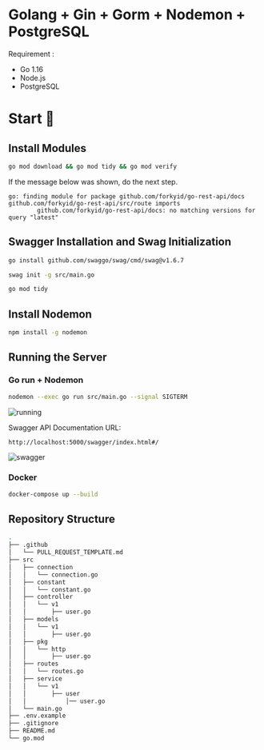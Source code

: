 # Golang + Gin + Gorm + Nodemon + PostgreSQL

Requirement :
- Go 1.16
- Node.js
- PostgreSQL

# Start 🚀

## Install Modules

```bash
go mod download && go mod tidy && go mod verify
```

If the message below was shown, do the next step.
```
go: finding module for package github.com/forkyid/go-rest-api/docs
github.com/forkyid/go-rest-api/src/route imports
        github.com/forkyid/go-rest-api/docs: no matching versions for query "latest"
```

## Swagger Installation and Swag Initialization

```bash
go install github.com/swaggo/swag/cmd/swag@v1.6.7
```

```bash
swag init -g src/main.go
```

```bash
go mod tidy
```

## Install Nodemon

```bash
npm install -g nodemon
```

## Running the Server

### Go run + Nodemon

```bash
nodemon --exec go run src/main.go --signal SIGTERM
```

![running](https://user-images.githubusercontent.com/112603532/221371414-1d1114e8-2bbb-43c8-8544-b4db7786316a.png)

Swagger API Documentation URL:
```url
http://localhost:5000/swagger/index.html#/
```

![swagger](https://user-images.githubusercontent.com/112603532/221371404-887e0ce3-5c64-4cc8-9ead-11fbba7efbb0.png)

### Docker

```bash
docker-compose up --build
```

## Repository Structure

```bash
.
├── .github
│   └── PULL_REQUEST_TEMPLATE.md
├── src
│   ├── connection
│   │   └── connection.go
│   ├── constant
│   │   └── constant.go
│   ├── controller
│   │   └── v1
│   │       ├── user.go
│   ├── models
│   │   └── v1
│   │       ├── user.go
│   ├── pkg
│   │   └── http
│   │       ├── user.go
│   ├── routes
│   │   └── routes.go
│   ├── service
│   │   └── v1
│   │       ├── user
│   │           │── user.go
│   └── main.go
├── .env.example
├── .gitignore
├── README.md
└── go.mod
```
